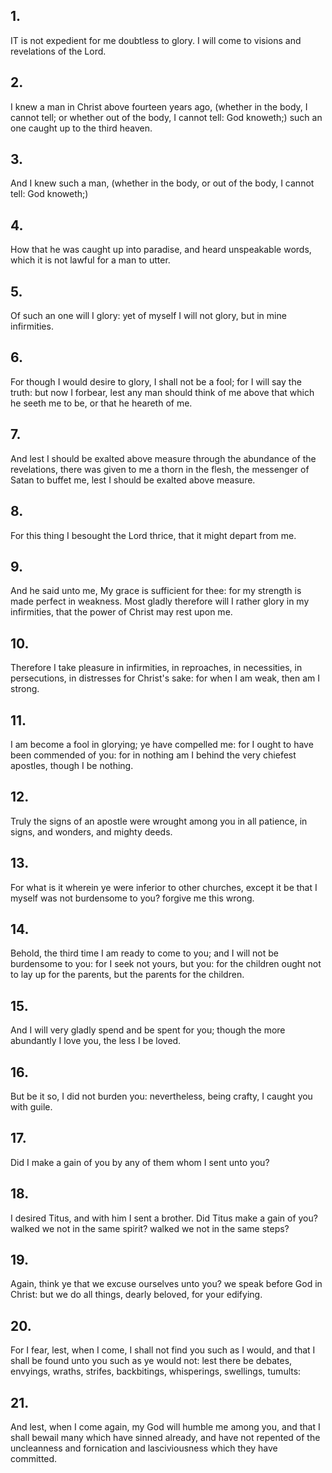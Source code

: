 ## 1.
IT is not expedient for me doubtless to glory. I will come to visions and revelations of the Lord.
## 2.
I knew a man in Christ above fourteen years ago, (whether in the body, I cannot tell; or whether out of the body, I cannot tell: God knoweth;) such an one caught up to the third heaven.
## 3.
And I knew such a man, (whether in the body, or out of the body, I cannot tell: God knoweth;)
## 4.
How that he was caught up into paradise, and heard unspeakable words, which it is not lawful for a man to utter.
## 5.
Of such an one will I glory: yet of myself I will not glory, but in mine infirmities.
## 6.
For though I would desire to glory, I shall not be a fool; for I will say the truth: but now I forbear, lest any man should think of me above that which he seeth me to be, or that he heareth of me.
## 7.
And lest I should be exalted above measure through the abundance of the revelations, there was given to me a thorn in the flesh, the messenger of Satan to buffet me, lest I should be exalted above measure.
## 8.
For this thing I besought the Lord thrice, that it might depart from me.
## 9.
And he said unto me, My grace is sufficient for thee: for my strength is made perfect in weakness. Most gladly therefore will I rather glory in my infirmities, that the power of Christ may rest upon me.
## 10.
Therefore I take pleasure in infirmities, in reproaches, in necessities, in persecutions, in distresses for Christ's sake: for when I am weak, then am I strong.
## 11.
I am become a fool in glorying; ye have compelled me: for I ought to have been commended of you: for in nothing am I behind the very chiefest apostles, though I be nothing.
## 12.
Truly the signs of an apostle were wrought among you in all patience, in signs, and wonders, and mighty deeds.
## 13.
For what is it wherein ye were inferior to other churches, except it be that I myself was not burdensome to you? forgive me this wrong.
## 14.
Behold, the third time I am ready to come to you; and I will not be burdensome to you: for I seek not yours, but you: for the children ought not to lay up for the parents, but the parents for the children.
## 15.
And I will very gladly spend and be spent for you; though the more abundantly I love you, the less I be loved.
## 16.
But be it so, I did not burden you: nevertheless, being crafty, I caught you with guile.
## 17.
Did I make a gain of you by any of them whom I sent unto you?
## 18.
I desired Titus, and with him I sent a brother. Did Titus make a gain of you? walked we not in the same spirit? walked we not in the same steps?
## 19.
Again, think ye that we excuse ourselves unto you? we speak before God in Christ: but we do all things, dearly beloved, for your edifying.
## 20.
For I fear, lest, when I come, I shall not find you such as I would, and that I shall be found unto you such as ye would not: lest there be debates, envyings, wraths, strifes, backbitings, whisperings, swellings, tumults:
## 21.
And lest, when I come again, my God will humble me among you, and that I shall bewail many which have sinned already, and have not repented of the uncleanness and fornication and lasciviousness which they have committed.
